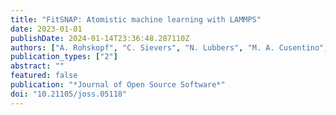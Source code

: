 ```yaml
---
title: "FitSNAP: Atomistic machine learning with LAMMPS"
date: 2023-01-01
publishDate: 2024-01-14T23:36:48.287110Z
authors: ["A. Rohskopf", "C. Sievers", "N. Lubbers", "M. A. Cusentino", "J. Goff", "J. Janssen", "M. McCarthy", "D. Montes Oca de Zapiain", "S. Nikolov", "K. Sargsyan", "D. Sema", "E. Sikorski", "L. Williams", "A. P. Thompson", "M. A. Wood"]
publication_types: ["2"]
abstract: ""
featured: false
publication: "*Journal of Open Source Software*"
doi: "10.21105/joss.05118"
---
```


